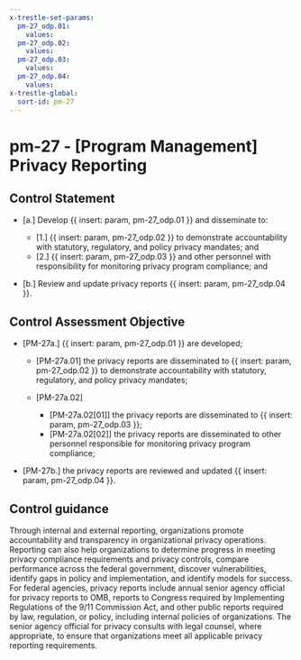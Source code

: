 ```yaml
---
x-trestle-set-params:
  pm-27_odp.01:
    values:
  pm-27_odp.02:
    values:
  pm-27_odp.03:
    values:
  pm-27_odp.04:
    values:
x-trestle-global:
  sort-id: pm-27
---
```


# pm-27 - \[Program Management\] Privacy Reporting

## Control Statement

- \[a.\] Develop {{ insert: param, pm-27_odp.01 }} and disseminate to:

  - \[1.\] {{ insert: param, pm-27_odp.02 }} to demonstrate accountability with statutory, regulatory, and policy privacy mandates; and
  - \[2.\] {{ insert: param, pm-27_odp.03 }} and other personnel with responsibility for monitoring privacy program compliance; and

- \[b.\] Review and update privacy reports {{ insert: param, pm-27_odp.04 }}.

## Control Assessment Objective

- \[PM-27a.\] {{ insert: param, pm-27_odp.01 }} are developed;

  - \[PM-27a.01\] the privacy reports are disseminated to {{ insert: param, pm-27_odp.02 }} to demonstrate accountability with statutory, regulatory, and policy privacy mandates;
  - \[PM-27a.02\]

    - \[PM-27a.02[01]\] the privacy reports are disseminated to {{ insert: param, pm-27_odp.03 }};
    - \[PM-27a.02[02]\] the privacy reports are disseminated to other personnel responsible for monitoring privacy program compliance;

- \[PM-27b.\] the privacy reports are reviewed and updated {{ insert: param, pm-27_odp.04 }}.

## Control guidance

Through internal and external reporting, organizations promote accountability and transparency in organizational privacy operations. Reporting can also help organizations to determine progress in meeting privacy compliance requirements and privacy controls, compare performance across the federal government, discover vulnerabilities, identify gaps in policy and implementation, and identify models for success. For federal agencies, privacy reports include annual senior agency official for privacy reports to OMB, reports to Congress required by Implementing Regulations of the 9/11 Commission Act, and other public reports required by law, regulation, or policy, including internal policies of organizations. The senior agency official for privacy consults with legal counsel, where appropriate, to ensure that organizations meet all applicable privacy reporting requirements.
